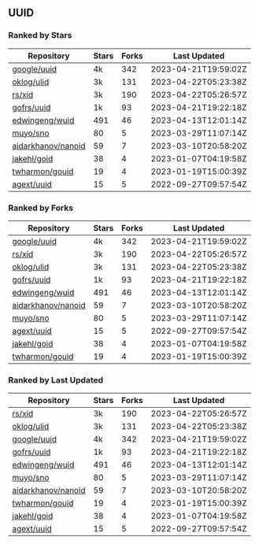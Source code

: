 ## UUID

### Ranked by Stars

| Repository | Stars | Forks | Last Updated |
|------------|-------|-------|--------------|
| [google/uuid](https://github.com/google/uuid) | 4k | 342 | 2023-04-21T19:59:02Z |
| [oklog/ulid](https://github.com/oklog/ulid) | 3k | 131 | 2023-04-22T05:23:38Z |
| [rs/xid](https://github.com/rs/xid) | 3k | 190 | 2023-04-22T05:26:57Z |
| [gofrs/uuid](https://github.com/gofrs/uuid) | 1k | 93 | 2023-04-21T19:22:18Z |
| [edwingeng/wuid](https://github.com/edwingeng/wuid) | 491 | 46 | 2023-04-13T12:01:14Z |
| [muyo/sno](https://github.com/muyo/sno) | 80 | 5 | 2023-03-29T11:07:14Z |
| [aidarkhanov/nanoid](https://github.com/aidarkhanov/nanoid) | 59 | 7 | 2023-03-10T20:58:20Z |
| [jakehl/goid](https://github.com/jakehl/goid) | 38 | 4 | 2023-01-07T04:19:58Z |
| [twharmon/gouid](https://github.com/twharmon/gouid) | 19 | 4 | 2023-01-19T15:00:39Z |
| [agext/uuid](https://github.com/agext/uuid) | 15 | 5 | 2022-09-27T09:57:54Z |

### Ranked by Forks

| Repository | Stars | Forks | Last Updated |
|------------|-------|-------|--------------|
| [google/uuid](https://github.com/google/uuid) | 4k | 342 | 2023-04-21T19:59:02Z |
| [rs/xid](https://github.com/rs/xid) | 3k | 190 | 2023-04-22T05:26:57Z |
| [oklog/ulid](https://github.com/oklog/ulid) | 3k | 131 | 2023-04-22T05:23:38Z |
| [gofrs/uuid](https://github.com/gofrs/uuid) | 1k | 93 | 2023-04-21T19:22:18Z |
| [edwingeng/wuid](https://github.com/edwingeng/wuid) | 491 | 46 | 2023-04-13T12:01:14Z |
| [aidarkhanov/nanoid](https://github.com/aidarkhanov/nanoid) | 59 | 7 | 2023-03-10T20:58:20Z |
| [muyo/sno](https://github.com/muyo/sno) | 80 | 5 | 2023-03-29T11:07:14Z |
| [agext/uuid](https://github.com/agext/uuid) | 15 | 5 | 2022-09-27T09:57:54Z |
| [jakehl/goid](https://github.com/jakehl/goid) | 38 | 4 | 2023-01-07T04:19:58Z |
| [twharmon/gouid](https://github.com/twharmon/gouid) | 19 | 4 | 2023-01-19T15:00:39Z |

### Ranked by Last Updated

| Repository | Stars | Forks | Last Updated |
|------------|-------|-------|--------------|
| [rs/xid](https://github.com/rs/xid) | 3k | 190 | 2023-04-22T05:26:57Z |
| [oklog/ulid](https://github.com/oklog/ulid) | 3k | 131 | 2023-04-22T05:23:38Z |
| [google/uuid](https://github.com/google/uuid) | 4k | 342 | 2023-04-21T19:59:02Z |
| [gofrs/uuid](https://github.com/gofrs/uuid) | 1k | 93 | 2023-04-21T19:22:18Z |
| [edwingeng/wuid](https://github.com/edwingeng/wuid) | 491 | 46 | 2023-04-13T12:01:14Z |
| [muyo/sno](https://github.com/muyo/sno) | 80 | 5 | 2023-03-29T11:07:14Z |
| [aidarkhanov/nanoid](https://github.com/aidarkhanov/nanoid) | 59 | 7 | 2023-03-10T20:58:20Z |
| [twharmon/gouid](https://github.com/twharmon/gouid) | 19 | 4 | 2023-01-19T15:00:39Z |
| [jakehl/goid](https://github.com/jakehl/goid) | 38 | 4 | 2023-01-07T04:19:58Z |
| [agext/uuid](https://github.com/agext/uuid) | 15 | 5 | 2022-09-27T09:57:54Z |

